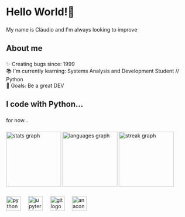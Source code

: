 <h1 align="left">Hello World!👋</h1>

###

<p align="left">My name is Cláudio and I'm always looking to improve</p>

###

<h2 align="left">About me</h2>

###

<p align="left">✨ Creating bugs since: 1999<br>📚 I'm currently learning: Systems Analysis and Development Student // Python<br>🎯 Goals: Be a great DEV<br></p>

###

<h2 align="left">I code with Python...</h2>

###

<p align="left">for now...</p>

###

<div align="left">
  <img src="https://github-readme-stats.vercel.app/api?username=Necro-ws&hide_title=false&hide_rank=false&show_icons=true&include_all_commits=true&count_private=true&disable_animations=false&theme=dark&locale=en&hide_border=false&order=1" height="150" alt="stats graph"  />
  <img src="https://github-readme-stats.vercel.app/api/top-langs?username=Necro-ws&locale=en&hide_title=false&layout=compact&card_width=320&langs_count=5&theme=dark&hide_border=false&order=2" height="150" alt="languages graph"  />
  <img src="https://streak-stats.demolab.com?user=Necro-ws&locale=en&mode=daily&theme=dark&hide_border=false&border_radius=5&order=3" height="150" alt="streak graph"  />
</div>

###

<div align="left">
  <img src="https://cdn.jsdelivr.net/gh/devicons/devicon/icons/python/python-original.svg" height="40" alt="python logo"  />
  <img width="12" />
  <img src="https://cdn.jsdelivr.net/gh/devicons/devicon/icons/jupyter/jupyter-original.svg" height="40" alt="jupyter logo"  />
  <img width="12" />
  <img src="https://cdn.jsdelivr.net/gh/devicons/devicon/icons/git/git-original.svg" height="40" alt="git logo"  />
  <img width="12" />
  <img src="https://cdn.jsdelivr.net/gh/devicons/devicon/icons/anaconda/anaconda-original.svg" height="40" alt="anaconda logo"  />
</div>

###
